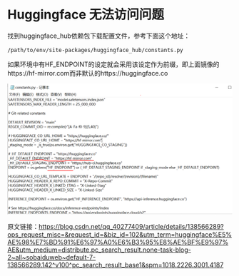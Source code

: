 # Huggingface 无法访问问题
找到huggingface_hub依赖包下载配置文件，参考下面这个地址：
```
/path/to/env/site-packages/huggingface_hub/constants.py
```
如果环境中有HF_ENDPOINT的设定就会采用该设定作为前缀，即上面镜像的https://hf-mirror.com而非默认的https://huggingface.co

![Image](/image/111.PNG)

原文链接：https://blog.csdn.net/qq_40277409/article/details/138566289?ops_request_misc=&request_id=&biz_id=102&utm_term=huggingface%E5%AE%98%E7%BD%91%E6%97%A0%E6%B3%95%E8%AE%BF%E9%97%AE&utm_medium=distribute.pc_search_result.none-task-blog-2~all~sobaiduweb~default-7-138566289.142^v100^pc_search_result_base1&spm=1018.2226.3001.4187
